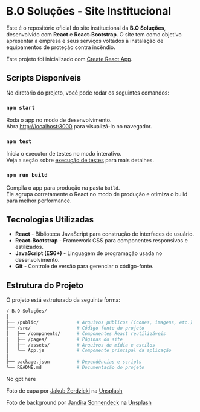 # B.O Soluções - Site Institucional

Este é o repositório oficial do site institucional da **B.O Soluções**, desenvolvido com **React** e **React-Bootstrap**. O site tem como objetivo apresentar a empresa e seus serviços voltados à instalação de equipamentos de proteção contra incêndio.

Este projeto foi inicializado com [Create React App](https://github.com/facebook/create-react-app).

## Scripts Disponíveis

No diretório do projeto, você pode rodar os seguintes comandos:

### `npm start`

Roda o app no modo de desenvolvimento.\
Abra [http://localhost:3000](http://localhost:3000) para visualizá-lo no navegador.


### `npm test`

Inicia o executor de testes no modo interativo.\
Veja a seção sobre [execução de testes](https://facebook.github.io/create-react-app/docs/running-tests) para mais detalhes.

### `npm run build`

Compila o app para produção na pasta `build`.\
Ele agrupa corretamente o React no modo de produção e otimiza o build para melhor performance.


## Tecnologias Utilizadas

- **React** - Biblioteca JavaScript para construção de interfaces de usuário.
- **React-Bootstrap** - Framework CSS para componentes responsivos e estilizados.
- **JavaScript (ES6+)** - Linguagem de programação usada no desenvolvimento.
- **Git** - Controle de versão para gerenciar o código-fonte.

## Estrutura do Projeto

O projeto está estruturado da seguinte forma:

```bash
/ B.O-Soluções/
│
├── /public/              # Arquivos públicos (ícones, imagens, etc.)
├── /src/                 # Código fonte do projeto
│   ├── /components/      # Componentes React reutilizáveis
│   ├── /pages/           # Páginas do site
│   ├── /assets/          # Arquivos de mídia e estilos
│   └── App.js            # Componente principal da aplicação
│
├── package.json          # Dependências e scripts
└── README.md             # Documentação do projeto
```
 No gpt here

Foto de capa por [Jakub Żerdzicki](https://unsplash.com/pt-br/@jakubzerdzicki?utm_content=creditCopyText&utm_medium=referral&utm_source=unsplash) na [Unsplash](https://unsplash.com/pt-br/fotografias/uma-placa-vermelha-e-branca-em-uma-parede-de-concreto-T-y-hZzNXWA?utm_content=creditCopyText&utm_medium=referral&utm_source=unsplash)

Foto de background por [Jandira Sonnendeck](https://unsplash.com/pt-br/@jandira_sonnendeck?utm_content=creditCopyText&utm_medium=referral&utm_source=unsplash) na [Unsplash](https://unsplash.com/pt-br/fotografias/quatro-extintores-de-incendio-alinhados-contra-uma-parede-verde-wNDZ0uSCB5A?utm_content=creditCopyText&utm_medium=referral&utm_source=unsplash)
